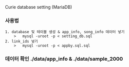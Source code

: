 Curie database setting (MariaDB)

### 사용법

	1. database 및 테이블 생성 & app_info, song_info 데이터 넣기
		>	mysql -uroot -p < setting_db.sql
	2. link_ids 넣기
		>	mysql -uroot -p < appby.sql.sql

### 데이터 확인 ./data/app_info & ./data/sample_2000